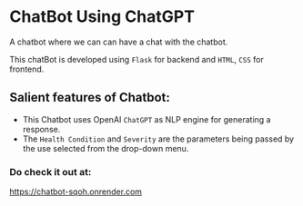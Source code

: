 # ChatBot Using ChatGPT

A chatbot where we can can have a chat with the chatbot.

This chatBot is developed using `Flask` for backend and `HTML`, `CSS` for frontend.


## **Salient features of Chatbot**:
- This Chatbot uses OpenAI `ChatGPT` as NLP engine for generating a response.
- The `Health Condition` and `Severity` are the parameters being passed by the use selected from the drop-down menu.


### **Do check it out at**:
https://chatbot-sqoh.onrender.com
